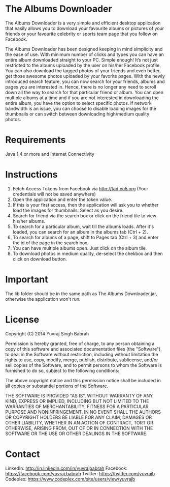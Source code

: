 The Albums Downloader
=====================

The Albums Downloader is a very simple and efficient desktop application that easily allows you to download your favourite albums or pictures of your friends or your favourite celebrity or sports team page that you follow on Facebook.

The Albums Downloader has been designed keeping in mind simplicity and the ease of use. With minimum number of clicks and types you can have an entire album downloaded straight to your PC. Simple enough! It’s not just restricted to the albums uploaded by the user on his/her Facebook profile. You can also download the tagged photos of your friends and even better, get those awesome photos uploaded by your favorite pages.
With the newly introduced search feature, you can now search for your friends, albums and pages you are interested in. Hence, there is no longer any need to scroll down all the way to search for that particular friend or album. You can open multiple albums at a time and if you are not interested in downloading the entire album, you have the option to select specific photos. If network bandwidth is an issue, you can choose to disable loading images for the thumbnails or can switch between downloading high/medium quality photos.

Requirements
============

Java 1.4 or more and Internet Connectivity

Instructions
============

1. Fetch Access Tokens from Facebook via http://tad.eu5.org (Your credentials will not be saved anywhere)
2. Open the application and enter the token value.
3. If this is your first access, then the application will ask you to whether load the images for thumbnails. Select as you desire.
4. Search for friend via the search box or click on the friend tile to view his/her albums.
5. To search for a particular album, wait till the albums loads. After it's loaded, you can search for an album in the albums tab (Ctrl + 2).
6. To search for albums of a page, shift to Pages tab (Ctrl + 3) and enter the id of the page in the search box.
7. You can have multiple albums open. Just click on the album tile.
8. To download photos in medium quality, de-select the chekbox and then click on download button. 

Important
=========

The lib folder should be in the same path as The Albums Downloader.jar, otherwise the application won't run.

License
=======

Copyright (C) 2014 Yuvraj Singh Babrah


Permission is hereby granted, free of charge, to any person obtaining a copy of this software and associated documentation files (the "Software"), to deal in the Software without restriction, including without limitation the rights to use, copy, modify, merge, publish, distribute, sublicense, and/or sell copies of the Software, and to permit persons to whom the Software is furnished to do so, subject to the following conditions:

The above copyright notice and this permission notice shall be included in all copies or substantial portions of the Software.

THE SOFTWARE IS PROVIDED "AS IS", WITHOUT WARRANTY OF ANY KIND, EXPRESS OR IMPLIED, INCLUDING BUT NOT LIMITED TO THE WARRANTIES OF MERCHANTABILITY, FITNESS FOR A PARTICULAR PURPOSE AND NONINFRINGEMENT. IN NO EVENT SHALL THE AUTHORS OR COPYRIGHT HOLDERS BE LIABLE FOR ANY CLAIM, DAMAGES OR OTHER LIABILITY, WHETHER IN AN ACTION OF CONTRACT, TORT OR OTHERWISE, ARISING FROM, OUT OF OR IN CONNECTION WITH THE SOFTWARE OR THE USE OR OTHER DEALINGS IN THE SOFTWARE.

Contact
=======

LinkedIn: http://in.linkedin.com/in/yuvrajbabrah
Facebook: https://facebook.com/yuvraj.babrah
Twitter: https://twitter.com/yuvrajb
Codeplex: https://www.codeplex.com/site/users/view/yuvrajb
